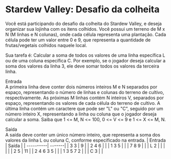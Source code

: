 # Stardew Valley: Desafio da colheita

Você está participando do desafio da colheita do Stardew Valley, e deseja organizar sua lojinha com os itens colhidos. Você possui um terreno de M x N (M linhas e N colunas), onde cada célula representa uma plantação. Cada célula pode ter um valor entre 0 e 9, que representa a quantidade de frutas/vegetais colhidos naquele local.

Sua tarefa é: Calcular a soma de todos os valores de uma linha específica L ou de uma coluna específica C. Por exemplo, se o jogador deseja calcular a soma dos valores da linha 3, ele deve somar todos os valores da terceira linha.

Entrada <br>
A primeira linha deve conter dois números inteiros M e N separados por espaço, representando o número de linhas e colunas do terreno de cultivo, respectivamente. As próximas M linhas contém N inteiros V, separados por espaço, representando os valores de cada célula do terreno de cultivo. A última linha contém um caractere que pode ser "L" ou "C", seguido por um número inteiro X, representando a linha ou coluna que o jogador deseja calcular a soma. Saiba que 1 <= M, N <= 100, 0 <= V <= 9 e 1 <= X <= M, N.

Saída <br>
A saída deve conter um único número inteiro, que representa a soma dos valores da linha L ou coluna C, conforme especificado na entrada.
| Entrada 	| Saída  |
| ----------| -------|
| 3 3       | 9      |
| 2 4 6     |        |
| 1 3 5     |        |
| 7 8 9     |        |
| L 2       |        |
|           |        |
| 2 5       | 11     |
| 2 4 6 3 5 |        |
| 1 3 5 7 2 |        |
| C 3       |        |
  